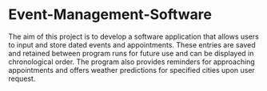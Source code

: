 # Event-Management-Software
The aim of this project is to develop a software application that allows users to input and store dated events and appointments. These entries are saved and retained between program runs for future use and can be displayed in chronological order. The program also provides reminders for approaching appointments and offers weather predictions for specified cities upon user request.
